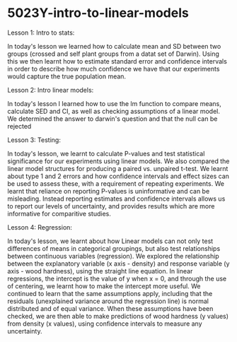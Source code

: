 # 5023Y-intro-to-linear-models

Lesson 1: Intro to stats:

In today's lesson we learned how to calculate mean and SD between two groups (crossed and self plant groups from a datat set of Darwin). Using this we then learnt how to estimate standard error and confidence intervals in order to describe how much confidence we have that our experiments would capture the true population mean.

Lesson 2: Intro linear models:

In today's lesson I learned how to use the lm function to compare means, calculate SED and CI, as well as checking assumptions of a linear model. We determined the answer to darwin's question and that the null can be rejected

Lesson 3: Testing:

In today's lesson, we learnt to calculate P-values and test statistical significance for our experiments using linear models. We also compared the linear model structures for producing a paired vs. unpaired t-test. We learnt about type 1 and 2 errors and how confidence intervals and effect sizes can be used to assess these, with a requirement of repeating experiments. We learnt that reliance on reporting P-values is uninformative and can be misleading. Instead reporting estimates and confidence intervals allows us to report our levels of uncertainty, and provides results which are more informative for comparitive studies.

Lesson 4: Regression:

In today's lesson, we learnt about how Linear models can not only test differences of means in categorical groupings, but also test relationships between continuous variables (regression). We explored the relationship between the explanatory variable (x axis - density) and response variable (y axis - wood hardness), using the straight line equation. 
In linear regressions, the intercept is the value of y when x = 0, and through the use of centering,  we learnt how to make the intercept more useful. We continued to learn that the same assumptions apply, including that the residuals (unexplained variance around the regression line) is normal distributed and of equal variance. When these assumptions have been checked, we are then able to make predictions of wood hardness (y values) from density (x values), using confidence intervals to measure any uncertainty.
